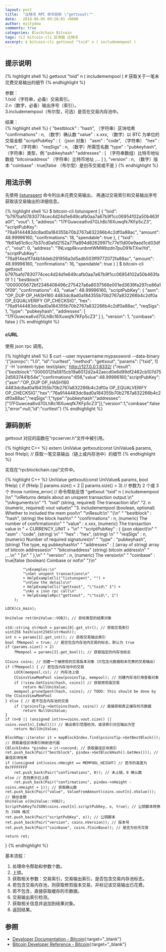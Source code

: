 ```yaml
---
layout: post
title:  "比特币 RPC 命令剖析 \"gettxout\""
date:   2018-06-05 09:26:01 +0800
author: mistydew
comments: true
categories: Blockchain Bitcoin
tags: CLI bitcoin-cli 区块链 比特币
excerpt: $ bitcoin-cli gettxout "txid" n ( includemempool )
---
```

## 提示说明

{% highlight shell %}
gettxout "txid" n ( includemempool ) # 获取关于一笔未花费交易输出的细节
{% endhighlight %}

参数：<br>
1.txid（字符串，必备）交易索引。<br>
2.n（数字，必备）输出序号（索引）。<br>
3.includemempool（布尔型，可选）是否在交易内存池中。

结果：<br>
{% highlight shell %}
{
  "bestblock" : "hash",    （字符串）区块哈希
  "confirmations" : n,       （数字）确认数
  "value" : x.xxx,           （数字）以 BTC 为单位的交易金额
  "scriptPubKey" : {         （json 对象）
     "asm" : "code",       （字符串）
     "hex" : "hex",        （字符串）
     "reqSigs" : n,          （数字）所需签名数
     "type" : "pubkeyhash", （字符串）类型，例 "pubkeyhash"
     "addresses" : [          （字符串数组）比特币地址数组
        "bitcoinaddress"     （字符串）比特币地址
        ,...
     ]
  },
  "version" : n,            （数字）版本
  "coinbase" : true|false   （布尔型）是创币交易或不是
}
{% endhighlight %}

## 用法示例

先使用 [listunspent](/blog/2018/09/bitcoin-rpc-command-listunspent.html) 命令列出未花费交易输出，
再通过交易索引和交易输出序号获取该交易输出的详细信息。

{% highlight shell %}
$ bitcoin-cli listunspent
[
  {
    "txid": "b797bafd7830774cec4d24d1e649cafb0aa7a67b9f1cc06954102a50b463fa0f",
    "vout": 1,
    "address": "17FGuwcea6vd7GLhBc16Xuwqfk7KFp5cZ3",
    "scriptPubKey": "76a9144483dc8ad0a184355b70b2767a832266b4c2df0a88ac",
    "amount": 48.99996160,
    "confirmations": 18,
    "spendable": true
  }, 
  {
    "txid": "fb61a61c6cc7b37cd0afd2152a77fa894d82629971c77e11d00e9aed1cd03dfc",
    "vout": 0,
    "address": "1NLvqp6kvunbmtWMWbzdn7puD91kTXwiYd",
    "scriptPubKey": "76a914ea1f7d4b14deb291956a3d5adb503ff9772072fa88ac",
    "amount": 48.99996160,
    "confirmations": 16,
    "spendable": true
  }
]
$ bitcoin-cli gettxout b797bafd7830774cec4d24d1e649cafb0aa7a67b9f1cc06954102a50b463fa0f 1
{
  "bestblock": "0000005672bf2346408496c275427a6a8037566e001ed3639fa297ce86a10f09",
  "confirmations": 43,
  "value": 48.99996160,
  "scriptPubKey": {
    "asm": "OP_DUP OP_HASH160 4483dc8ad0a184355b70b2767a832266b4c2df0a OP_EQUALVERIFY OP_CHECKSIG",
    "hex": "76a9144483dc8ad0a184355b70b2767a832266b4c2df0a88ac",
    "reqSigs": 1,
    "type": "pubkeyhash",
    "addresses": [
      "17FGuwcea6vd7GLhBc16Xuwqfk7KFp5cZ3"
    ]
  },
  "version": 1,
  "coinbase": false
}
{% endhighlight %}

### cURL

使用 json rpc 调用。

{% highlight shell %}
$ curl --user myusername:mypassword --data-binary '{"jsonrpc": "1.0", "id":"curltest", "method": "gettxout", "params": ["txid", 1] }' -H 'content-type: text/plain;' http://127.0.0.1:8332/
{"result":{"bestblock":"0000012fa5815cb19a6012d2a42aecd0e6d99df2462cb107d752d5637441b54e","confirmations":656,"value":48.99996160,"scriptPubKey":{"asm":"OP_DUP OP_HASH160 4483dc8ad0a184355b70b2767a832266b4c2df0a OP_EQUALVERIFY OP_CHECKSIG","hex":"76a9144483dc8ad0a184355b70b2767a832266b4c2df0a88ac","reqSigs":1,"type":"pubkeyhash","addresses":["17FGuwcea6vd7GLhBc16Xuwqfk7KFp5cZ3"]},"version":1,"coinbase":false},"error":null,"id":"curltest"}
{% endhighlight %}

## 源码剖析
gettxout 对应的函数在“rpcserver.h”文件中被引用。

{% highlight C++ %}
extern UniValue gettxout(const UniValue& params, bool fHelp); // 获取一笔交易输出（链上或内存池中）的细节
{% endhighlight %}

实现在“rpcblockchain.cpp”文件中。

{% highlight C++ %}
UniValue gettxout(const UniValue& params, bool fHelp)
{
    if (fHelp || params.size() < 2 || params.size() > 3) // 参数为 2 个或 3 个
        throw runtime_error( // 命令帮助反馈
            "gettxout \"txid\" n ( includemempool )\n"
            "\nReturns details about an unspent transaction output.\n"
            "\nArguments:\n"
            "1. \"txid\"       (string, required) The transaction id\n"
            "2. n              (numeric, required) vout value\n"
            "3. includemempool  (boolean, optional) Whether to included the mem pool\n"
            "\nResult:\n"
            "{\n"
            "  \"bestblock\" : \"hash\",    (string) the block hash\n"
            "  \"confirmations\" : n,       (numeric) The number of confirmations\n"
            "  \"value\" : x.xxx,           (numeric) The transaction value in " + CURRENCY_UNIT + "\n"
            "  \"scriptPubKey\" : {         (json object)\n"
            "     \"asm\" : \"code\",       (string) \n"
            "     \"hex\" : \"hex\",        (string) \n"
            "     \"reqSigs\" : n,          (numeric) Number of required signatures\n"
            "     \"type\" : \"pubkeyhash\", (string) The type, eg pubkeyhash\n"
            "     \"addresses\" : [          (array of string) array of bitcoin addresses\n"
            "        \"bitcoinaddress\"     (string) bitcoin address\n"
            "        ,...\n"
            "     ]\n"
            "  },\n"
            "  \"version\" : n,            (numeric) The version\n"
            "  \"coinbase\" : true|false   (boolean) Coinbase or not\n"
            "}\n"

            "\nExamples:\n"
            "\nGet unspent transactions\n"
            + HelpExampleCli("listunspent", "") +
            "\nView the details\n"
            + HelpExampleCli("gettxout", "\"txid\" 1") +
            "\nAs a json rpc call\n"
            + HelpExampleRpc("gettxout", "\"txid\", 1")
        );

    LOCK(cs_main);

    UniValue ret(UniValue::VOBJ); // 目标类型的结果对象

    std::string strHash = params[0].get_str(); // 获取交易索引
    uint256 hash(uint256S(strHash));
    int n = params[1].get_int(); // 获取交易输出索引
    bool fMempool = true; // 是否包含内存池内交易的标志，默认为 true
    if (params.size() > 2)
        fMempool = params[2].get_bool(); // 获取指定的内存池标志

    CCoins coins; // 创建一个被修剪的交易版本对象（只包含元数据和未花费的交易输出）
    if (fMempool) { // 若包含内存池中的交易
        LOCK(mempool.cs); // 内存池上锁
        CCoinsViewMemPool view(pcoinsTip, mempool); // 创建内存池引用查看对象
        if (!view.GetCoins(hash, coins)) // 获取修剪版交易
            return NullUniValue;
        mempool.pruneSpent(hash, coins); // TODO: this should be done by the CCoinsViewMemPool
    } else { // 若不包含内存池的交易
        if (!pcoinsTip->GetCoins(hash, coins)) // 直接获取真正缓存的币数据
            return NullUniValue;
    }
    if (n<0 || (unsigned int)n>=coins.vout.size() || coins.vout[n].IsNull()) // 输出索引范围检测，或该索引对应输出为空
        return NullUniValue;

    BlockMap::iterator it = mapBlockIndex.find(pcoinsTip->GetBestBlock()); // 获取最佳区块索引映射迭代器
    CBlockIndex *pindex = it->second; // 获取最佳区块索引
    ret.push_back(Pair("bestblock", pindex->GetBlockHash().GetHex())); // 最佳区块哈希
    if ((unsigned int)coins.nHeight == MEMPOOL_HEIGHT) // 若币的高度为 0x7FFFFFFF
        ret.push_back(Pair("confirmations", 0)); // 未上链，0 确认数
    else // 否则表示已上链
        ret.push_back(Pair("confirmations", pindex->nHeight - coins.nHeight + 1)); // 获取确认数
    ret.push_back(Pair("value", ValueFromAmount(coins.vout[n].nValue))); // 输出金额
    UniValue o(UniValue::VOBJ);
    ScriptPubKeyToJSON(coins.vout[n].scriptPubKey, o, true); // 公钥脚本转换为 JSON 格式
    ret.push_back(Pair("scriptPubKey", o)); // 公钥脚本
    ret.push_back(Pair("version", coins.nVersion)); // 版本号
    ret.push_back(Pair("coinbase", coins.fCoinBase)); // 是否为创币交易

    return ret;
}
{% endhighlight %}

基本流程：
1. 处理命令帮助和参数个数。
2. 上锁。
3. 获取相关参数：交易索引，交易输出索引，是否包含交易内存池标志。
4. 若包含交易内存池，则获取修剪版本交易，并标记该交易输出已花费。
5. 若不包含，直接获取缓存的币数据。
6. 交易输出索引检测。
7. 获取相关信息并追加到结果对象。
8. 返回结果。

## 参照

* [Developer Documentation - Bitcoin](https://bitcoin.org/en/developer-documentation){:target="_blank"}
* [Bitcoin Developer Reference - Bitcoin](https://bitcoin.org/en/developer-reference#gettxout){:target="_blank"}
